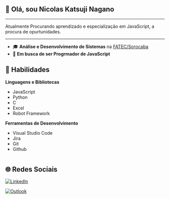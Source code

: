 ## 👋 Olá, sou **Nicolas Katsuji Nagano**

----- 

Atualmente Procurando aprendizado e especialização em JavaScript, a procura de opurtunidades.

----- 

 - 🎓 **Análise e Desenvolvimento de Sistemas** na [FATEC/Sorocaba](http://www.fatecsorocaba.edu.br/)
 - 💼 **Em busca de ser Progrmador de JavaScript** 



## 🚀 Habilidades

**Linguagens e Bibliotecas**

 - JavaScript
 - Python
 - C
 - Excel
 - Robot Framework
 
**Ferramentas de Desenvolvimento**

 - Visual Studio Code
 - Jira
 - Git
 - Github

<img scr = "https://github-readme-stats.vercel.app/api/top-langs/?username={username}">


## 🌐 Redes Sociais

<a href="linkedin.com/" target="_blank"> <img src="https://img.shields.io/badge/LinkedIn-0077B5?style=for-the-badge&logo=linkedin&logoColor=white" alt="LinkedIn">
</a>

<a href="mailto:<nicolasjap@hotmail.com>" target="_blank"> <img src=	"https://img.shields.io/badge/Microsoft_Outlook-0078D4?style=for-the-badge&logo=microsoft-outlook&logoColor=white" alt="Outlook">
</a>


